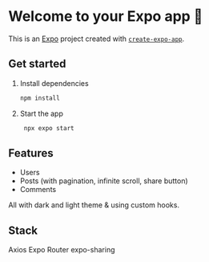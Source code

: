 # Welcome to your Expo app 👋

This is an [Expo](https://expo.dev) project created with [`create-expo-app`](https://www.npmjs.com/package/create-expo-app).

## Get started

1. Install dependencies

   ```bash
   npm install
   ```

2. Start the app

   ```bash
    npx expo start
   ```

## Features

- Users
- Posts (with pagination, infinite scroll, share button)
- Comments

All with dark and light theme & using custom hooks.

## Stack
Axios
Expo Router
expo-sharing
